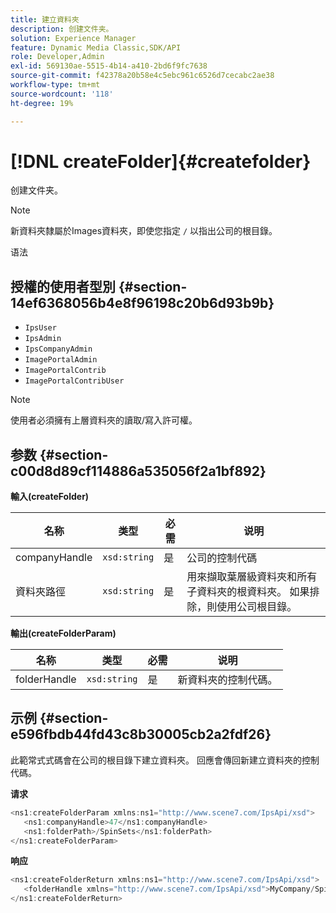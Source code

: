 ```yaml
---
title: 建立資料夾
description: 创建文件夹。
solution: Experience Manager
feature: Dynamic Media Classic,SDK/API
role: Developer,Admin
exl-id: 569130ae-5515-4b14-a410-2bd6f9fc7638
source-git-commit: f42378a20b58e4c5ebc961c6526d7cecabc2ae38
workflow-type: tm+mt
source-wordcount: '118'
ht-degree: 19%

---
```


# [!DNL createFolder]{#createfolder}

创建文件夹。

>[!NOTE]
>
>新資料夾隸屬於Images資料夾，即使您指定 `/` 以指出公司的根目錄。

语法

## 授權的使用者型別 {#section-14ef6368056b4e8f96198c20b6d93b9b}

* `IpsUser`
* `IpsAdmin`
* `IpsCompanyAdmin`
* `ImagePortalAdmin`
* `ImagePortalContrib`
* `ImagePortalContribUser`

>[!NOTE]
>
>使用者必須擁有上層資料夾的讀取/寫入許可權。

## 参数 {#section-c00d8d89cf114886a535056f2a1bf892}

**輸入(createFolder)**

| 名称 | 类型 | 必需 | 说明 |
|---|---|---|---|
| companyHandle | `xsd:string` | 是 | 公司的控制代碼 |
| 資料夾路徑 | `xsd:string` | 是 | 用來擷取葉層級資料夾和所有子資料夾的根資料夾。 如果排除，則使用公司根目錄。 |

**輸出(createFolderParam)**

| 名称 | 类型 | 必需 | 说明 |
|---|---|---|---|
| folderHandle | `xsd:string` | 是 | 新資料夾的控制代碼。 |

## 示例 {#section-e596fbdb44fd43c8b30005cb2a2fdf26}

此範常式式碼會在公司的根目錄下建立資料夾。 回應會傳回新建立資料夾的控制代碼。

**请求**

```java
<ns1:createFolderParam xmlns:ns1="http://www.scene7.com/IpsApi/xsd">
   <ns1:companyHandle>47</ns1:companyHandle>
   <ns1:folderPath>/SpinSets</ns1:folderPath>
</ns1:createFolderParam>
```

**响应**

```java
<ns1:createFolderReturn xmlns:ns1="http://www.scene7.com/IpsApi/xsd">
   <folderHandle xmlns="http://www.scene7.com/IpsApi/xsd">MyCompany/SpinSets/</folderHandle>
</ns1:createFolderReturn>
```
